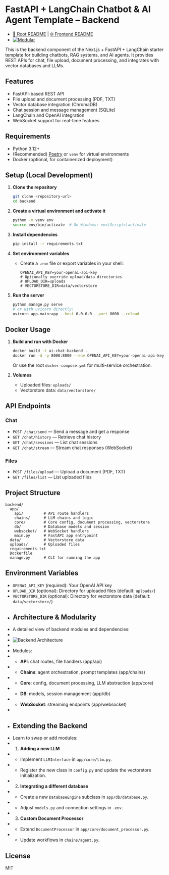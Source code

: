 # FastAPI + LangChain Chatbot & AI Agent Template – Backend
+ [🔗 Root README](../README.md) | [🌐 Frontend README](../frontend/README.md)
+ [![Modular](https://img.shields.io/badge/Modular-Backend-blue)](#architecture--modularity)

 This is the backend component of the Next.js + FastAPI + LangChain starter template for building chatbots, RAG systems, and AI agents. It provides REST APIs for chat, file upload, document processing, and integrates with vector databases and LLMs.

## Features
- FastAPI-based REST API
- File upload and document processing (PDF, TXT)
- Vector database integration (ChromaDB)
- Chat session and message management (SQLite)
- LangChain and OpenAI integration
- WebSocket support for real-time features

## Requirements
- Python 3.12+
- (Recommended) [Poetry](https://python-poetry.org/) or `venv` for virtual environments
- Docker (optional, for containerized deployment)

## Setup (Local Development)

1. **Clone the repository**
   ```bash
   git clone <repository-url>
   cd backend
   ```

2. **Create a virtual environment and activate it**
   ```bash
   python -m venv env
   source env/bin/activate  # On Windows: env\Scripts\activate
   ```

3. **Install dependencies**
   ```bash
   pip install -r requirements.txt
   ```

4. **Set environment variables**
   - Create a `.env` file or export variables in your shell:
     ```
     OPENAI_API_KEY=your-openai-api-key
     # Optionally override upload/data directories
     # UPLOAD_DIR=uploads
     # VECTORSTORE_DIR=data/vectorstore
     ```

5. **Run the server**
   ```bash
   python manage.py serve
   # or with uvicorn directly:
   uvicorn app.main:app --host 0.0.0.0 --port 8000 --reload
   ```

## Docker Usage

1. **Build and run with Docker**
   ```bash
   docker build -t ai-chat-backend .
   docker run -d -p 8000:8000 --env OPENAI_API_KEY=your-openai-api-key ai-chat-backend
   ```
   Or use the root `docker-compose.yml` for multi-service orchestration.

2. **Volumes**
   - Uploaded files: `uploads/`
   - Vectorstore data: `data/vectorstore/`

## API Endpoints

### Chat
- `POST /chat/send` — Send a message and get a response
- `GET /chat/history` — Retrieve chat history
- `GET /chat/sessions` — List chat sessions
- `GET /chat/stream` — Stream chat responses (WebSocket)

### Files
- `POST /files/upload` — Upload a document (PDF, TXT)
- `GET /files/list` — List uploaded files

## Project Structure
```
backend/
  app/
    api/         # API route handlers
    chains/      # LLM chains and logic
    core/        # Core config, document processing, vectorstore
    db/          # Database models and session
    websocket/   # WebSocket handlers
    main.py      # FastAPI app entrypoint
  data/          # Vectorstore data
  uploads/       # Uploaded files
  requirements.txt
  Dockerfile
  manage.py      # CLI for running the app
```

## Environment Variables
- `OPENAI_API_KEY` (required): Your OpenAI API key
- `UPLOAD_DIR` (optional): Directory for uploaded files (default: `uploads/`)
- `VECTORSTORE_DIR` (optional): Directory for vectorstore data (default: `data/vectorstore/`)

+ ## Architecture & Modularity
+ A detailed view of backend modules and dependencies:
+ 
+ ![Backend Architecture](../docs/backend_architecture.png)
+
+ Modules:
+ - **API**: chat routes, file handlers (app/api)
+ - **Chains**: agent orchestration, prompt templates (app/chains)
+ - **Core**: config, document processing, LLM abstraction (app/core)
+ - **DB**: models, session management (app/db)
+ - **WebSocket**: streaming endpoints (app/websocket)
+
+ ## Extending the Backend
+ Learn to swap or add modules:
+ 1. **Adding a new LLM**
+    - Implement `LLMInterface` in `app/core/llm.py`.
+    - Register the new class in `config.py` and update the vectorstore initialization.
+ 2. **Integrating a different database**
+    - Create a new `DatabaseEngine` subclass in `app/db/database.py`.
+    - Adjust `models.py` and connection settings in `.env`.
+ 3. **Custom Document Processor**
+    - Extend `DocumentProcessor` in `app/core/document_processor.py`.
+    - Update workflows in `chains/agent.py`.

## License
MIT
